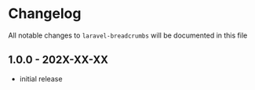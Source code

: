 # Changelog

All notable changes to `laravel-breadcrumbs` will be documented in this file

## 1.0.0 - 202X-XX-XX

- initial release
